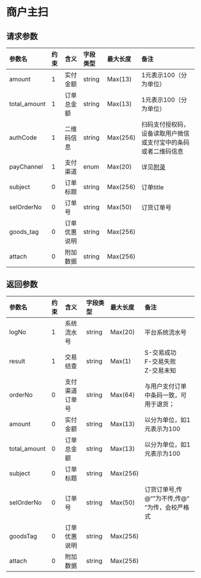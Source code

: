 # 商户主扫

## 请求参数

| 参数名 | 约束 | 含义 | 字段类型 | 最大长度 | 备注 |
| :--- | :--- | :--- | :--- | :--- | :--- |
| amount | 1 | 实付金额 | string | Max\(13\) | 1元表示100（分为单位） |
| total\_amount | 1 | 订单总金额 | string | Max\(13\) | 1元表示100（分为单位） |
| authCode | 1 | 二维码信息 | string | Max\(256\) | 扫码支付授权码，设备读取用户微信或支付宝中的条码或者二维码信息 |
| payChannel | 1 | 支付渠道 | enum | Max\(20\) | 详见[附录](/iosSDK/appendix.md) |
| subject | 0 | 订单标题 | string | Max\(256\) | 订单title |
| selOrderNo | 0 | 订单号 | string | Max\(50\) | 订货订单号 |
| goods\_tag | 0 | 订单优惠说明 | string | Max\(256\) |  |
| attach | 0 | 附加数据 | string | Max\(256\) |  |

## 返回参数

| 参数名 | 约束 | 含义 | 字段类型 | 最大长度 | 备注 |
| :--- | :--- | :--- | :--- | :--- | :--- |
| logNo | 1 | 系统流水号 | string | Max\(20\) | 平台系统流水号 |
| result | 1 | 交易结查 | string | Max\(1\) | S-交易成功<br>F-交易失败<br>Z-交易未知 |
| orderNo | 0 | 支付渠道订单号 | string | Max\(64\) | 与用户支付订单中条码一致，可用于退货； |
| amount | 0 | 实付金额 | string | Max\(13\) | 以分为单位，如1元表示为100 |
| total\_amount | 0 | 订单总金额 | string | Max\(13\) | 以分为单位，如1元表示为100 |
| subject | 0 | 订单标题 | string | Max\(256\) |  |
| selOrderNo | 0 | 订单号 | string | Max\(50\) | 订货订单号,传@“”为不传,传@“ ”为传，会校严格式 |
| goodsTag | 0 | 订单优惠说明 | string | Max\(256\) |  |
| attach | 0 | 附加数据 | string | Max\(256\) |  |



